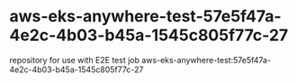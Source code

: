 # aws-eks-anywhere-test-57e5f47a-4e2c-4b03-b45a-1545c805f77c-27
repository for use with E2E test job aws-eks-anywhere-test:57e5f47a-4e2c-4b03-b45a-1545c805f77c-27
